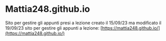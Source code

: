 # Mattia248.github.io
Sito per gestire gli appunti presi a lezione
creato il 15/09/23 ma modificato il 19/09/23
sito per gestire gli appunti a lezione: [https://mattia248.github.io/](https://mattia248.github.io/)